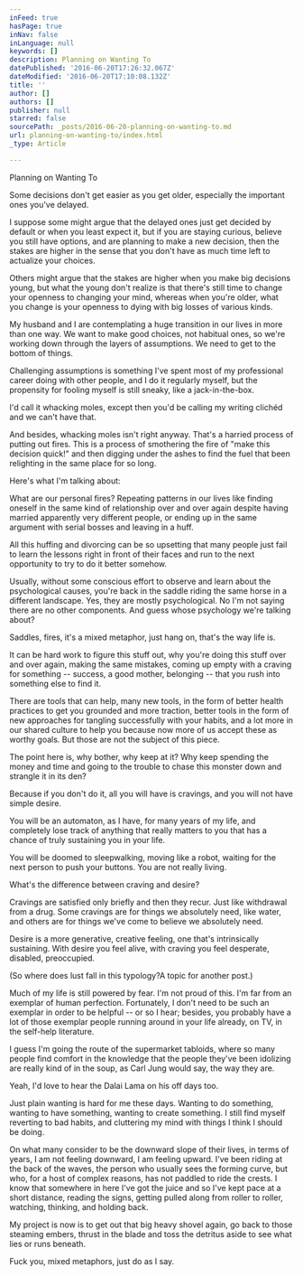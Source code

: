 ```yaml
---
inFeed: true
hasPage: true
inNav: false
inLanguage: null
keywords: []
description: Planning on Wanting To
datePublished: '2016-06-20T17:26:32.067Z'
dateModified: '2016-06-20T17:10:08.132Z'
title: ''
author: []
authors: []
publisher: null
starred: false
sourcePath: _posts/2016-06-20-planning-on-wanting-to.md
url: planning-on-wanting-to/index.html
_type: Article

---
```

Planning on Wanting To

Some decisions don't get easier as you get older, especially the important ones you've delayed.

I suppose some might argue that the delayed ones just get decided by default or when you least expect it, but if you are staying curious, believe you still have options, and are planning to make a new decision, then the stakes are higher in the sense that you don't have as much time left to actualize your choices.

Others might argue that the stakes are higher when you make big decisions young, but what the young don't realize is that there's still time to change your openness to changing your mind, whereas when you're older, what you change is your openness to dying with big losses of various kinds.

My husband and I are contemplating a huge transition in our lives in more than one way. We want to make good choices, not habitual ones, so we're working down through the layers of assumptions. We need to get to the bottom of things.

Challenging assumptions is something I've spent most of my professional career doing with other people, and I do it regularly myself, but the propensity for fooling myself is still sneaky, like a jack-in-the-box.

I'd call it whacking moles, except then you'd be calling my writing clichéd and we can't have that.

And besides, whacking moles isn't right anyway. That's a harried process of putting out fires. This is a process of smothering the fire of "make this decision quick!" and then digging under the ashes to find the fuel that been relighting in the same place for so long. 

Here's what I'm talking about:

What are our personal fires? Repeating patterns in our lives like finding oneself in the same kind of relationship over and over again despite having married apparently very different people, or ending up in the same argument with serial bosses and leaving in a huff. 

All this huffing and divorcing can be so upsetting that many people just fail to learn the lessons right in front of their faces and run to the next opportunity to try to do it better somehow.

Usually, without some conscious effort to observe and learn about the psychological causes, you're back in the saddle riding the same horse in a different landscape. Yes, they are mostly psychological. No I'm not saying there are no other components. And guess whose psychology we're talking about? 

Saddles, fires, it's a mixed metaphor, just hang on, that's the way life is.

It can be hard work to figure this stuff out, why you're doing this stuff over and over again, making the same mistakes, coming up empty with a craving for something -- success, a good mother, belonging -- that you rush into something else to find it. 

There are tools that can help, many new tools, in the form of better health practices to get you grounded and more traction, better tools in the form of new approaches for tangling successfully with your habits, and a lot more in our shared culture to help you because now more of us accept these as worthy goals. But those are not the subject of this piece.

The point here is, why bother, why keep at it? Why keep spending the money and time and going to the trouble to chase this monster down and strangle it in its den?

Because if you don't do it, all you will have is cravings, and you will not have simple desire.

You will be an automaton, as I have, for many years of my life, and completely lose track of anything that really matters to you that has a chance of truly sustaining you in your life.

You will be doomed to sleepwalking, moving like a robot, waiting for the next person to push your buttons. You are not really living.

What's the difference between craving and desire?

Cravings are satisfied only briefly and then they recur. Just like withdrawal from a drug. Some cravings are for things we absolutely need, like water, and others are for things we've come to believe we absolutely need.

Desire is a more generative, creative feeling, one that's intrinsically sustaining. With desire you feel alive, with craving you feel desperate, disabled, preoccupied.

(So where does lust fall in this typology?A topic for another post.)

Much of my life is still powered by fear. I'm not proud of this. I'm far from an exemplar of human perfection. Fortunately, I don't need to be such an exemplar in order to be helpful -- or so I hear; besides, you probably have a lot of those exemplar people running around in your life already, on TV, in the self-help literature. 

I guess I'm going the route of the supermarket tabloids, where so many people find comfort in the knowledge that the people they've been idolizing are really kind of in the soup, as Carl Jung would say, the way they are.

Yeah, I'd love to hear the Dalai Lama on his off days too.

Just plain wanting is hard for me these days. Wanting to do something, wanting to have something, wanting to create something. I still find myself reverting to bad habits, and cluttering my mind with things I think I should be doing.

On what many consider to be the downward slope of their lives, in terms of years, I am not feeling downward, I am feeling upward. I've been riding at the back of the waves, the person who usually sees the forming curve, but who, for a host of complex reasons, has not paddled to ride the crests. I know that somewhere in here I've got the juice and so I've kept pace at a short distance, reading the signs, getting pulled along from roller to roller, watching, thinking, and holding back. 

My project is now is to get out that big heavy shovel again, go back to those steaming embers, thrust in the blade and toss the detritus aside to see what lies or runs beneath.

Fuck you, mixed metaphors, just do as I say.